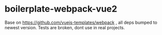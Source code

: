 # boilerplate-webpack-vue2
Base on https://github.com/vuejs-templates/webpack , all deps bumped to newest version. Tests are broken, dont use in real projects.

